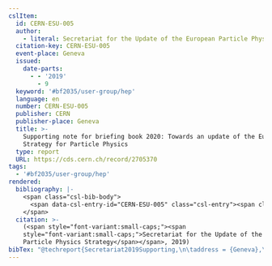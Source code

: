 ```yaml
---
cslItem:
  id: CERN-ESU-005
  author:
    - literal: Secretariat for the Update of the European Particle Physics Strategy
  citation-key: CERN-ESU-005
  event-place: Geneva
  issued:
    date-parts:
      - - '2019'
        - 9
  keyword: '#bf2035/user-group/hep'
  language: en
  number: CERN-ESU-005
  publisher: CERN
  publisher-place: Geneva
  title: >-
    Supporting note for briefing book 2020: Towards an update of the European
    Strategy for Particle Physics
  type: report
  URL: https://cds.cern.ch/record/2705370
tags:
  - '#bf2035/user-group/hep'
rendered:
  bibliography: |-
    <span class="csl-bib-body">
      <span data-csl-entry-id="CERN-ESU-005" class="csl-entry"><span class='author-bib'>Secretariat for the Update of the European Particle Physics Strategy</span>. <span class='date-bib'>(2019)</span>. <span class='title'><i><b><span style="font-style:normal;">Supporting note for briefing book 2020: Towards an update of the European Strategy for Particle Physics</span></b></i></span> (CERN-ESU-005). CERN. <span class='URL'><a href='https://cds.cern.ch/record/2705370'>LINK</a></span></span>
    </span>
  citation: >-
    (<span style="font-variant:small-caps;"><span
    style="font-variant:small-caps;">Secretariat for the Update of the European
    Particle Physics Strategy</span></span>, 2019)
bibTex: "@techreport{Secretariat2019Supporting,\n\taddress = {Geneva},\n\tauthor = {{Secretariat for the Update of the European Particle Physics Strategy}},\n\tyear = {2019},\n\tmonth = {9},\n\tnumber = {CERN-ESU-005},\n\tinstitution = {CERN},\n\ttitle = {Supporting note for briefing book 2020: Towards an update of the {European} {Strategy} for {Particle} {Physics}},\n\turl = {https://cds.cern.ch/record/2705370},\n}\n\n"
---
```

